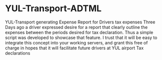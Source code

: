 # YUL-Transport-ADTML
YUL-Transport generating Expense Report for Drivers tax expenses
Three Days ago a driver expressed desire for a report that clearly outline the expenses between the periods desired for tax declaration. Thus a simple script was developed to showcase that feature. I trust that it will be easy to integrate this concept into your working servers, and grant this free of charge in hopes that it will facilitate future drivers at YUL airport Tax declarations
